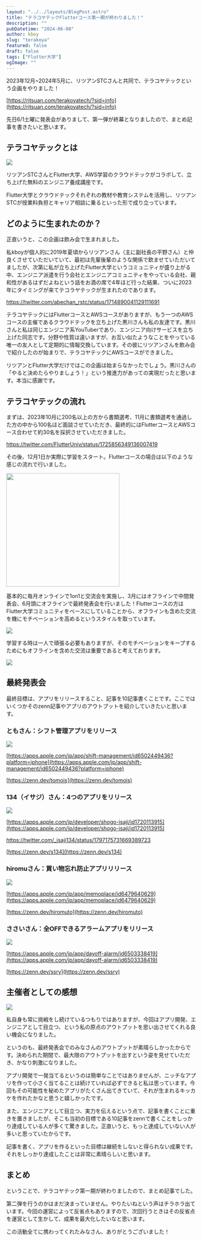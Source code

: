 ```yaml
---
layout: "../../layouts/BlogPost.astro"
title: "テラコヤテックFlutterコース第一期が終わりました！"
description: ""
pubDatetime: "2024-06-08"
author: kboy
slug: "terakoya"
featured: false
draft: false
tags: ["Flutter大学"]
ogImage: ""
---
```


2023年12月~2024年5月に、リツアンSTCさんと共同で、テラコヤテックという企画をやりました！

[https://ritsuan.com/terakoyatech/?sid=info](https://ritsuan.com/terakoyatech/?sid=info)

先日6/1土曜に発表会がありまして、第一弾が終幕となりましたので、まとめ記事を書きたいと思います。

## テラコヤテックとは

![](https://blog.flutteruniv.com/wp-content/uploads/2023/10/terakoya-1024x538.jpg)

リツアンSTCさんとFlutter大学、AWS学習のクラウドテックがコラボして、立ち上げた無料のエンジニア養成講座です。

Flutter大学とクラウドテックそれぞれの教材や教育システムを活用し、リツアンSTCが授業料負担とキャリア相談に乗るといった形で成り立っています。

## どのように生まれたのか？

正直いうと、この企画は飲み会で生まれました。

私kboyが個人的に2019年夏頃からリツアンさん（主に副社長の平野さん）と仲良くさせていただいていて、最初は先輩後輩のような関係で飲ませていただいてましたが、次第に私が立ち上げたFlutter大学というコミュニティが盛り上がる中、エンジニア派遣を行う会社とエンジニアコミュニティをやっている会社、親和性があるはずだよねという話をお酒の席で4年ほど行った結果、ついに2023年にタイミングが来てテコラヤテックが生まれたのであります。

https://twitter.com/abechan_rstc/status/1714890041129111691

テラコヤテックにはFlutterコースとAWSコースがありますが、もう一つのAWSコースの主催であるクラウドテックを立ち上げた黒川さんも私の友達です。黒川さんと私は同じエンジニア系YouTuberであり、エンジニア向けサービスを立ち上げた同志です。分野や性質は違いますが、お互い似たようなことをやっている唯一の友人として定期的に情報交換しています。その彼にリツアンさんを飲み会で紹介したのが始まりで、テラコヤテックにAWSコースができました。

リツアンとFlutter大学だけではこの企画は始まらなかったでしょう。黒川さんの「やると決めたらやりましょう！」という推進力があっての実現だったと思います。本当に感謝です。

## テラコヤテックの流れ

まずは、2023年10月に200名以上の方から書類選考、11月に書類選考を通過した方の中から100名ほど面談させていただき、最終的にはFlutterコースとAWSコース合わせて約30名を採択させていただきました。

https://twitter.com/FlutterUniv/status/1725856349136007419

その後、12月1日か実際に学習をスタート。Flutterコースの場合は以下のような感じの流れで行いました。

<img src="https://blog.flutteruniv.com/wp-content/uploads/2024/06/CleanShot-2024-06-08-at-14.39.15@2x-898x1024.png" alt="" width="300">

基本的に毎月オンラインで1on1と交流会を実施し、3月にはオフラインで中間発表会、6月頭にオフラインで最終発表会を行いました！Flutterコースの方はFlutter大学コミュニティをベースにしていることから、オフラインも含めた交流を機にモチベーションを高めるというスタイルを取っています。

![](https://blog.flutteruniv.com/wp-content/uploads/2024/06/CleanShot-2024-02-27-at-22.04.49@2x-1024x504.png)

学習する時は一人で頑張る必要もありますが、そのモチベーションをキープするためにもオフラインを含めた交流は重要であると考えております。

![](https://blog.flutteruniv.com/wp-content/uploads/2024/06/IMG_2480-1024x769.jpg)

## 最終発表会

最終目標は、アプリをリリースすること、記事を10記事書くことです。ここではいくつかそのzenn記事やアプリのアウトプットを紹介していきたいと思います。

### ともさん：シフト管理アプリをリリース

![](https://blog.flutteruniv.com/wp-content/uploads/2024/06/tera1-1024x683.jpeg)

[https://apps.apple.com/jp/app/shift-management/id6502449436?platform=iphone](https://apps.apple.com/jp/app/shift-management/id6502449436?platform=iphone)

[https://zenn.dev/tomois](https://zenn.dev/tomois)

### 134（イサジ）さん：4つのアプリをリリース

![](https://blog.flutteruniv.com/wp-content/uploads/2024/06/tera2-1024x683.jpeg)

[https://apps.apple.com/jp/developer/shogo-isaji/id1720113915](https://apps.apple.com/jp/developer/shogo-isaji/id1720113915)

https://twitter.com/_isaji134/status/1797175731669389723

[https://zenn.dev/s134](https://zenn.dev/s134)

### hiromuさん：買い物忘れ防止アプリリリース

![](https://blog.flutteruniv.com/wp-content/uploads/2024/06/tera4-1024x683.jpeg)

[https://apps.apple.com/jp/app/memoplace/id6479640629](https://apps.apple.com/jp/app/memoplace/id6479640629)

[https://zenn.dev/hiromuto](https://zenn.dev/hiromuto)

### ささいさん：全OFFできるアラームアプリをリリース

![](https://blog.flutteruniv.com/wp-content/uploads/2024/06/tera3-1024x683.jpeg)

[https://apps.apple.com/jp/app/dayoff-alarm/id6503338419](https://apps.apple.com/jp/app/dayoff-alarm/id6503338419)

[https://zenn.dev/ssry](https://zenn.dev/ssry)

## 主催者としての感想

![](https://blog.flutteruniv.com/wp-content/uploads/2024/06/tera5-1024x576.jpeg)

私自身も常に挑戦をし続けているつもりではありますが、今回はアプリ開発、エンジニアとして目立つ、という私の原点のアウトプットを思い出させてくれる良い機会になりました。

というのも、最終発表会でのみなさんのアウトプットが素晴らしかったからです。決められた期間で、最大限のアウトプットを出すという姿を見せていただき、かなり刺激になりました。

アプリ開発で一発当てるというのは簡単なことではありませんが、ニッチなアプリを作って小さく当てることは続けていれば必ずできると私は思っています。今回もその可能性を秘めたアプリがたくさん出てきていて、それが生まれるキッカケを作れたかなと思うと嬉しかったです。

また、エンジニアとして目立つ、実力を伝えるという点で、記事を書くことに重きを置きましたが、そこも当初の目標である10記事をzennで書くことをしっかり達成している人が多くて驚きました。正直いうと、もっと達成していない人が多いと思っていたからです。

記事を書く、アプリを作るといった目標は継続をしないと得られない成果です。それをしっかり達成したことは非常に素晴らしいと思います。

## まとめ

ということで、テラコヤテック第一期が終わりましたので、まとめ記事でした。

第二弾を行うのかはまだ決まっていません。やりたいねという声はチラホラ出ています。今回の運営によって反省点もありますので、次回行うときはその反省点を運営として生かして、成果を最大化したいなと思います。

この活動全てに携わってくれたみなさん、ありがとうございました！